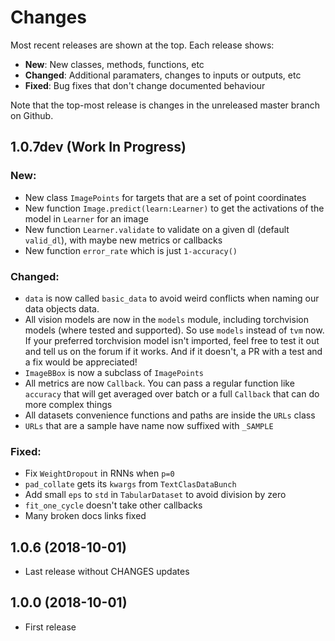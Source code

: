 # Changes

Most recent releases are shown at the top. Each release shows:

- **New**: New classes, methods, functions, etc
- **Changed**: Additional paramaters, changes to inputs or outputs, etc
- **Fixed**: Bug fixes that don't change documented behaviour

Note that the top-most release is changes in the unreleased master branch on Github.

## 1.0.7dev (Work In Progress)

### New:

- New class `ImagePoints` for targets that are a set of point coordinates
- New function `Image.predict(learn:Learner)` to get the activations of the model in `Learner` for an image
- New function `Learner.validate` to validate on a given dl (default `valid_dl`), with maybe new metrics or callbacks
- New function `error_rate` which is just `1-accuracy()`

### Changed:

- `data` is now called `basic_data` to avoid weird conflicts when naming our data objects data.
- All vision models are now in the `models` module, including torchvision models (where tested and supported). So use `models` instead of `tvm` now. If your preferred torchvision model isn't imported, feel free to test it out and tell us on the forum if it works. And if it doesn't, a PR with a test and a fix would be appreciated!
- `ImageBBox` is now a subclass of `ImagePoints`
- All metrics are now `Callback`. You can pass a regular function like `accuracy` that will get averaged over batch or a full `Callback` that can do more complex things
- All datasets convenience functions and paths are inside the `URLs` class
- `URLs` that are a sample have name now suffixed with `_SAMPLE`

### Fixed:

- Fix `WeightDropout` in RNNs when `p=0`
- `pad_collate` gets its `kwargs` from `TextClasDataBunch`
- Add small `eps` to `std` in `TabularDataset` to avoid division by zero
- `fit_one_cycle` doesn't take other callbacks
- Many broken docs links fixed

## 1.0.6 (2018-10-01)

- Last release without CHANGES updates

## 1.0.0 (2018-10-01)

- First release
